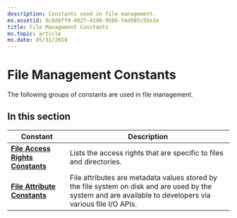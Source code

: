 ```yaml
---
description: Constants used in file management.
ms.assetid: 9c8d8ff9-4027-4198-950b-54d985c55e1e
title: File Management Constants
ms.topic: article
ms.date: 05/31/2018
---
```


# File Management Constants

The following groups of constants are used in file management.

## In this section



| Constant                                                                        | Description                                                                                                                                                            |
|---------------------------------------------------------------------------------|------------------------------------------------------------------------------------------------------------------------------------------------------------------------|
| [**File Access Rights Constants**](file-access-rights-constants.md)<br/> | Lists the access rights that are specific to files and directories.<br/>                                                                                         |
| [**File Attribute Constants**](file-attribute-constants.md)<br/>         | File attributes are metadata values stored by the file system on disk and are used by the system and are available to developers via various file I/O APIs.<br/> |



 

 

 




